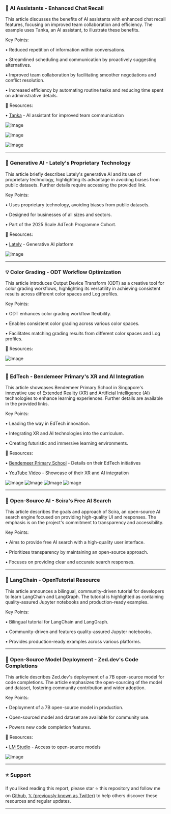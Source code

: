 ### 🤖 AI Assistants - Enhanced Chat Recall

This article discusses the benefits of AI assistants with enhanced chat recall features, focusing on improved team collaboration and efficiency.  The example uses Tanka, an AI assistant, to illustrate these benefits.

Key Points:

• Reduced repetition of information within conversations.


• Streamlined scheduling and communication by proactively suggesting alternatives.


• Improved team collaboration by facilitating smoother negotiations and conflict resolution.


• Increased efficiency by automating routine tasks and reducing time spent on administrative details.



🔗 Resources:

• [Tanka](https://www.tanka.ai/) - AI assistant for improved team communication


![Image](https://pbs.twimg.com/tweet_video_thumb/GjseD0XWcAEb9-N.jpg)

![Image](https://pbs.twimg.com/media/Gj3nwFVbkAATyE3?format=jpg&name=small)

![Image](https://pbs.twimg.com/media/Gj3nVY-aEAAVhQU?format=jpg&name=small)


---

### 🚀 Generative AI - Lately's Proprietary Technology

This article briefly describes Lately's generative AI and its use of proprietary technology, highlighting its advantage in avoiding biases from public datasets.  Further details require accessing the provided link.

Key Points:

• Uses proprietary technology, avoiding biases from public datasets.


• Designed for businesses of all sizes and sectors.


• Part of the 2025 Scale AdTech Programme Cohort.


🔗 Resources:

• [Lately](https://bit.ly/40ITcev) - Generative AI platform


![Image](https://pbs.twimg.com/tweet_video_thumb/Gj3mw3ZXsAA2pKg.jpg)


---

### 💡 Color Grading - ODT Workflow Optimization

This article introduces Output Device Transform (ODT) as a creative tool for color grading workflows, highlighting its versatility in achieving consistent results across different color spaces and Log profiles.


Key Points:

• ODT enhances color grading workflow flexibility.


• Enables consistent color grading across various color spaces.


• Facilitates matching grading results from different color spaces and Log profiles.


🔗 Resources:


![Image](https://pbs.twimg.com/ext_tw_video_thumb/1890853980277809152/pu/img/9qatQz88gERS1BAP.jpg)


---

### 🚀 EdTech - Bendemeer Primary's XR and AI Integration

This article showcases Bendemeer Primary School in Singapore's innovative use of Extended Reality (XR) and Artificial Intelligence (AI) technologies to enhance learning experiences.  Further details are available in the provided links.


Key Points:

• Leading the way in EdTech innovation.


• Integrating XR and AI technologies into the curriculum.


• Creating futuristic and immersive learning environments.



🔗 Resources:

• [Bendemeer Primary School](https://ow.ly/VVce50UZwnR) -  Details on their EdTech initiatives


• [YouTube Video](https://ow.ly/q44450UZwnQ) - Showcase of their XR and AI integration

![Image](https://pbs.twimg.com/media/Gj2pgPhW0AEb5E4?format=jpg&name=360x360)
![Image](https://pbs.twimg.com/media/Gj2pgPsWsAArg81?format=jpg&name=360x360)
![Image](https://pbs.twimg.com/media/Gj2pgOyWIAAHoEj?format=jpg&name=360x360)
![Image](https://pbs.twimg.com/media/Gj2pgOQWYAAIDOq?format=jpg&name=360x360)



---

### 🤖 Open-Source AI - Scira's Free AI Search

This article describes the goals and approach of Scira, an open-source AI search engine focused on providing high-quality UI and responses.  The emphasis is on the project's commitment to transparency and accessibility.

Key Points:

• Aims to provide free AI search with a high-quality user interface.


• Prioritizes transparency by maintaining an open-source approach.


• Focuses on providing clear and accurate search responses.



---

### 🤖 LangChain - OpenTutorial Resource

This article announces a bilingual, community-driven tutorial for developers to learn LangChain and LangGraph.  The tutorial is highlighted as containing quality-assured Jupyter notebooks and production-ready examples.

Key Points:

• Bilingual tutorial for LangChain and LangGraph.


• Community-driven and features quality-assured Jupyter notebooks.


• Provides production-ready examples across various platforms.



---

### 🤖 Open-Source Model Deployment - Zed.dev's Code Completions

This article describes Zed.dev's deployment of a 7B open-source model for code completions.  The article emphasizes the open-sourcing of the model and dataset, fostering community contribution and wider adoption.

Key Points:

• Deployment of a 7B open-source model in production.


• Open-sourced model and dataset are available for community use.


•  Powers new code completion features.

🔗 Resources:

• [LM Studio](https://www.lms.org/) - Access to open-source models


![Image](https://pbs.twimg.com/ext_tw_video_thumb/1890120723479363584/pu/img/GE3JWXposhBLqWYX.jpg)


---

### ⭐️ Support

If you liked reading this report, please star ⭐️ this repository and follow me on [Github](https://github.com/Drix10), [𝕏 (previously known as Twitter)](https://x.com/DRIX_10_) to help others discover these resources and regular updates.

---